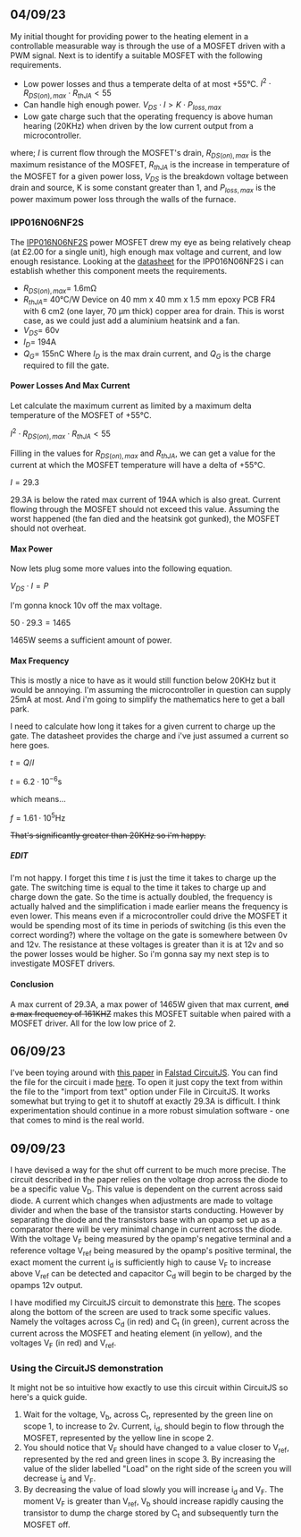 ## 04/09/23

My initial thought for providing power to the heating element in a controllable measurable way is through the use of a MOSFET driven with a PWM signal. 
Next is to identify a suitable MOSFET with the following requirements.

- Low power losses and thus a temperate delta of at most +55°C. $I^2⋅R_{DS(on),max}⋅R_{thJA}<55$
- Can handle high enough power. $V_{DS}⋅I > K⋅P_{loss,max}$
- Low gate charge such that the operating frequency is above human hearing (20KHz) when driven by the low current output from a microcontroller.

where; $I$ is current flow through the MOSFET's drain, $R_{DS(on),max}$ is the maximum resistance of the MOSFET, $R_{thJA}$ is the increase in temperature of the MOSFET for a given power loss, $V_{DS}$ is the breakdown voltage between drain and source, K is some constant greater than 1, and $P_{loss,max}$ is the power maximum power loss through the walls of the furnace.

### IPP016N06NF2S
The [IPP016N06NF2S](https://www.mouser.co.uk/ProductDetail/Infineon-Technologies/IPP016N06NF2SAKMA1?qs=vvQtp7zwQdO2%252BKgNgsNqYA%3D%3D) power MOSFET drew my eye as being relatively cheap (at £2.00 for a single unit), high enough max voltage and current, and low enough resistance. Looking at the [datasheet](https://www.mouser.co.uk/datasheet/2/196/Infineon_IPP016N06NF2S_DataSheet_v02_01_EN-3164870.pdf) for the IPP016N06NF2S i can establish whether this component meets the requirements.

- $R_{DS(on),max} =$ 1.6mΩ
- $R_{thJA} =$ 40°C/W
	Device on 40 mm x 40 mm x 1.5 mm epoxy PCB FR4 with 6 cm2 (one layer, 70 μm thick) copper area for drain. 
	This is worst case, as we could just add a aluminium heatsink and a fan.
- $V_{DS} =$ 60v
- $I_D=$ 194A
- $Q_G=$ 155nC
Where $I_D$ is the max drain current, and $Q_G$ is the charge required to fill the gate.

#### Power Losses And Max Current
Let calculate the maximum current as limited by a maximum delta temperature of the MOSFET of +55°C.

${I}^2⋅R_{DS(on),max}⋅R_{thJA}<55$

Filling in the values for $R_{DS(on),max}$ and $R_{thJA}$, we can get a value for the current at which the MOSFET temperature will have a delta of +55°C.

$I = 29.3$

29.3A is below the rated max current of 194A which is also great. Current flowing through the MOSFET should not exceed this value. Assuming the worst happened (the fan died and the heatsink got gunked), the MOSFET should not overheat.

#### Max Power
Now lets plug some more values into the following equation.

$V_{DS}⋅I = P$

I'm gonna knock 10v off the max voltage.

$50⋅29.3=1465$

1465W seems a sufficient amount of power.

#### Max Frequency
This is mostly a nice to have as it would still function below 20KHz but it would be annoying. I'm assuming the microcontroller in question can supply 25mA at most. And i'm going to simplify the mathematics here to get a ball park.

I need to calculate how long it takes for a given current to charge up the gate. The datasheet provides the charge and i've just assumed a current so here goes.

$t=Q/I$

$t=6.2⋅10^{-6}$s

which means...

$f = 1.61⋅10^5$Hz

~~That's significantly greater than 20KHz so i'm happy.~~

##### EDIT
I'm not happy. I forget this time $t$ is just the time it takes to charge up the gate. The switching time is equal to the time it takes to charge up and charge down the gate. So the time is actually doubled, the frequency is actually halved and the simplification i made earlier means the frequency is even lower. This means even if a microcontroller could drive the MOSFET it would be spending most of its time in periods of switching (is this even the correct wording?) where the voltage on the gate is somewhere between 0v and 12v. The resistance at these voltages is greater than it is at 12v and so the power losses would be higher. So i'm gonna say my next step is to investigate MOSFET drivers.

#### Conclusion
A max current of 29.3A, a max power of 1465W given that max current, ~~and a max frequency of 161KHZ~~ makes this MOSFET suitable when paired with a MOSFET driver. All for the low low price of 2.

## 06/09/23

I've been toying around with [this paper](https://sci-hub.st/10.1080/00207217.2019.1625973) in [Falstad CircuitJS](http://falstad.com/circuit/circuitjs.html). You can find the file for the circuit i made [here](obsidian://open?vault=furnace-mk2&file=Power%20Design%2FResources%2FMOSFET_OCP). To open it just copy the text from within the file to the "import from text" option under File in CircuitJS. It works somewhat but trying to get it to shutoff at exactly 29.3A is difficult. I think experimentation should continue in a more robust simulation software - one that comes to mind is the real world.

## 09/09/23

I have devised a way for the shut off current to be much more precise. The circuit described in the paper relies on the voltage drop across the diode to be a specific value V<sub>D</sub>. This value is dependent on the current across said diode. A current which changes when adjustments are made to voltage divider and when the base of the transistor starts conducting. However by separating the diode and the transistors base with an opamp set up as a comparator there will be very minimal change in current across the diode. With the voltage V<sub>F</sub> being measured by the opamp's negative terminal and a reference voltage V<sub>ref</sub> being measured by the opamp's positive terminal, the exact moment the current i<sub>d</sub> is sufficiently high to cause V<sub>F</sub> to increase above V<sub>ref</sub> can be detected and capacitor C<sub>d</sub> will begin to be charged by the opamps 12v output. 

I have modified my CircuitJS circuit to demonstrate this [here](obsidian://open?vault=furnace-mk2&file=Power%20Design%2FResources%2FMOSFET_OCP_V2). The scopes along the bottom of the screen are used to track some specific values. Namely the voltages across C<sub>d</sub> (in red) and C<sub>t</sub> (in green), current across the current across the MOSFET and heating element (in yellow), and the voltages V<sub>F</sub> (in red) and V<sub>ref</sub>.

### Using the CircuitJS demonstration
It might not be so intuitive how exactly to use this circuit within CircuitJS so here's a quick guide. 
1. Wait for the voltage, V<sub>b</sub>, across C<sub>t</sub>, represented by the green line on scope 1, to increase to 2v. Current, i<sub>d</sub>, should begin to flow through the MOSFET, represented by the yellow line in scope 2.
2. You should notice that V<sub>F</sub> should have changed to a value closer to V<sub>ref</sub>, represented by the red and green lines in scope 3. By increasing the value of the slider labelled "Load" on the right side of the screen you will decrease i<sub>d</sub> and V<sub>F</sub>.
3. By decreasing the value of load slowly you will increase i<sub>d</sub> and V<sub>F</sub>. The moment V<sub>F</sub> is greater than V<sub>ref</sub>, V<sub>b</sub> should increase rapidly causing the transistor to dump the charge stored by C<sub>t</sub> and subsequently turn the MOSFET off.





